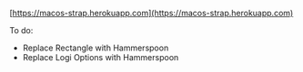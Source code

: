 [https://macos-strap.herokuapp.com](https://macos-strap.herokuapp.com)


To do:
- Replace Rectangle with Hammerspoon
- Replace Logi Options with Hammerspoon
